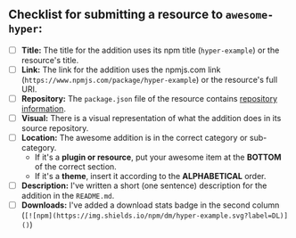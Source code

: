 <!--- Provide a general summary of your changes in the Title above -->

## Checklist for submitting a resource to `awesome-hyper`:

<!--- Go over all the following points, and put an `x` in all the boxes that have been completed. -->
<!--- More detailed instructions are in the project's CONTRIBUTING.md - please read it if you have a question!-->
<!--- If you're still unsure about any of these, don't hesitate to ask. We're here to help! -->

- [ ] **Title:** The title for the addition uses its npm title (`hyper-example`) or the resource's title.
- [ ] **Link:** The link for the addition uses the npmjs.com link (`https://www.npmjs.com/package/hyper-example`) or the resource's full URI.
- [ ] **Repository:** The `package.json` file of the resource contains [repository information](https://docs.npmjs.com/files/package.json#repository).
- [ ] **Visual:** There is a visual representation of what the addition does in its source repository.
- [ ] **Location:** The awesome addition is in the correct category or sub-category.
  - If it's a **plugin or resource**, put your awesome item at the **BOTTOM** of the correct section.
  - If it's a **theme**, insert it according to the **ALPHABETICAL** order.
- [ ] **Description:** I've written a short (one sentence) description for the addition in the `README.md`.
- [ ] **Downloads:** I've added a download stats badge in the second column (`[![npm](https://img.shields.io/npm/dm/hyper-example.svg?label=DL)]()`)
